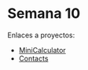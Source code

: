 # Semana 10
Enlaces a proyectos:<br>
- [MiniCalculator](https://github.com/ceduardoHN/MiniCalculadora)<br>
- [Contacts](https://github.com/ceduardoHN/Contacts)
